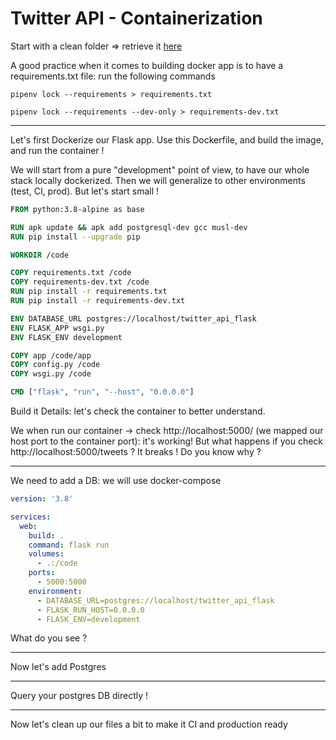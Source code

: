 # Twitter API - Containerization

Start with a clean folder => retrieve it [here]()

A good practice when it comes to building docker app is to have a requirements.txt file:
run the following commands

```
pipenv lock --requirements > requirements.txt
```

```
pipenv lock --requirements --dev-only > requirements-dev.txt
```

---



Let's first Dockerize our Flask app.
Use this Dockerfile, and build the image, and run the container !

We will start from a pure "development" point of view, to have our whole stack locally dockerized. Then we will generalize to other environments (test, CI, prod). But let's start small !


```dockerfile
FROM python:3.8-alpine as base

RUN apk update && apk add postgresql-dev gcc musl-dev
RUN pip install --upgrade pip

WORKDIR /code

COPY requirements.txt /code
COPY requirements-dev.txt /code
RUN pip install -r requirements.txt
RUN pip install -r requirements-dev.txt

ENV DATABASE_URL postgres://localhost/twitter_api_flask
ENV FLASK_APP wsgi.py
ENV FLASK_ENV development

COPY app /code/app
COPY config.py /code
COPY wsgi.py /code

CMD ["flask", "run", "--host", "0.0.0.0"]
```

Build it
Details: let's check the container to better understand.

We when run our container -> check http://localhost:5000/ (we mapped our host port to the container port): it's working!
But what happens if you check http://localhost:5000/tweets ? It breaks ! Do you know why ?

---

We need to add a DB: we will use docker-compose

```yaml
version: '3.8'

services:
  web:
    build: .      
    command: flask run
    volumes:
      - .:/code
    ports:
      - 5000:5000
    environment:
      - DATABASE_URL=postgres://localhost/twitter_api_flask
      - FLASK_RUN_HOST=0.0.0.0
      - FLASK_ENV=development
```

What do you see ?

___

Now let's add Postgres




--- 

Query your postgres DB directly !


---

Now let's clean up our files a bit to make it CI and production ready


